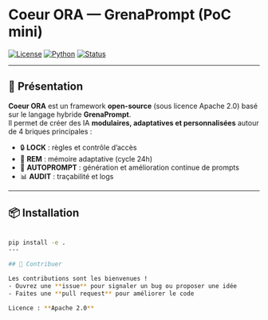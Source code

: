 # Coeur ORA — GrenaPrompt (PoC mini)

[![License](https://img.shields.io/badge/License-Apache_2.0-blue.svg)](https://opensource.org/licenses/Apache-2.0)
[![Python](https://img.shields.io/badge/Python-3.10%2B-green.svg)](https://www.python.org/)
[![Status](https://img.shields.io/badge/Status-Alpha-orange.svg)]()

---

## 🚀 Présentation

**Coeur ORA** est un framework **open-source** (sous licence Apache 2.0) basé sur le langage hybride **GrenaPrompt**.  
Il permet de créer des IA **modulaires, adaptatives et personnalisées** autour de 4 briques principales :  

- 🔒 **LOCK** : règles et contrôle d’accès  
- 🧠 **REM** : mémoire adaptative (cycle 24h)  
- 🤖 **AUTOPROMPT** : génération et amélioration continue de prompts  
- 📊 **AUDIT** : traçabilité et logs  

---

## 📦 Installation

```bash

pip install -e .
---

## 🤝 Contribuer

Les contributions sont les bienvenues !  
- Ouvrez une **issue** pour signaler un bug ou proposer une idée  
- Faites une **pull request** pour améliorer le code  

Licence : **Apache 2.0**
